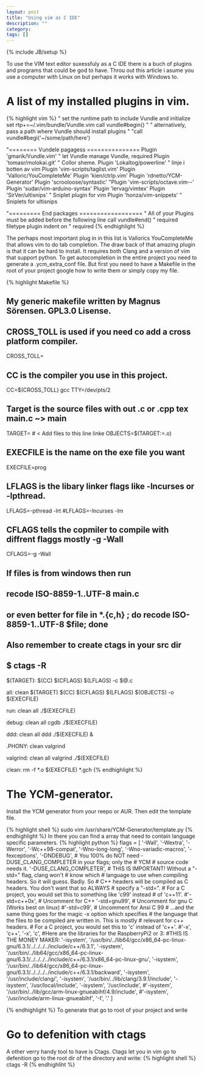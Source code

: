 ```yaml
---
layout: post
title: "Using vim as C IDE"
description: ""
category: 
tags: []
---
```

{% include JB/setup %}

To use the VIM text editor suxessfuly as a C IDE there is a buch of plugins
and programs that could be god to have. Throu out this article i asume you use a computer with Linux on but perhaps it works with Windows to.

# A list of my installed plugins in vim.
{% highlight vim %}
" set the runtime path to include Vundle and initialize
set rtp+=~/.vim/bundle/Vundle.vim
call vundle#begin()
" " alternatively, pass a path where Vundle should install plugins
" "call vundle#begi('~/some/path/here')

"======== Vundele pagagess ===============
Plugin 'gmarik/Vundle.vim'                                      " let Vundle manage Vundle, required
Plugin 'tomasr/molokai.git'                                     " Collor sheme.
Plugin 'Lokaltog/powerline'                                     " linje i botten av vim
Plugin 'vim-scripts/taglist.vim'
Plugin 'Valloric/YouCompleteMe'
Plugin 'kien/ctrlp.vim'
Plugin 'rdnetto/YCM-Generator'
Plugin 'scrooloose/syntastic'
"Plugin 'vim-scripts/octave.vim--'
Plugin 'sudar/vim-arduino-syntax'
Plugin 'lervag/vimtex'
Plugin 'SirVer/ultisnips'                                       " Sniplet plugin for vim
Plugin 'honza/vim-snippets'                                     " Sniplets for ultisnips

"========= End packages ==================
" All of your Plugins must be added before the following line
call vundle#end()            " required
filetype plugin indent on    " required
{% endhighlight %}

The perhaps most important plug in in this list is Vallorics YouCompleteMe that
allows vim to do tab completion. The draw back of that amazing plugin is that it
can be hard to install. It requires both Clang and a version of vim that
support python.
To get autocompletion in the entire project you need to generate a
.ycm\_extra\_conf file.
But first you need to have a Makefile in the root of your project google how to
write them or simply copy my file.

{% highlight Makefile %}
## My generic makefile written by Magnus Sörensen. GPL3.0 Lisense.

## CROSS\_TOLL is used if you need co add a cross platform compiler.
CROSS\_TOLL=
## CC is the compiler you use in this project.
CC=$(CROSS\_TOLL) gcc
TTY=/dev/pts/2
## Target is the source files with out .c or .cpp  tex main.c ~> main
TARGET=    # < Add files to this line linke
OBJECTS=$(TARGET:=.o)
## EXECFILE is the name on the exe file you want
EXECFILE=prog
## LFLAGS is the libary linker flags like -lncurses or -lpthread.
LFLAGS=-pthread -lrt
#LFLAGS=-lncurses -lm
## CFLAGS tells the copmiler to compile with diffrent flaggs mostly -g -Wall
CFLAGS=-g -Wall
## If files is from windows then run
## recode ISO-8859-1..UTF-8 main.c
## or even better for file in *.{c,h} ; do recode ISO-8859-1..UTF-8 $file; done

## Also remember to create ctags in your src dir
##  $ ctags -R

$(TARGET):
	$(CC) $(CFLAGS) $(LFLAGS) -c $@.c

all: clean $(TARGET)
	$(CC) $(CFLAGS) $(LFLAGS) $(OBJECTS) -o $(EXECFILE)

run: clean all
	./$(EXECFILE)

debug: clean all
	cgdb ./$(EXECFILE)

ddd: clean all
	ddd ./$(EXECFILE) &

.PHONY: clean valgrind

valgrind: clean all
	valgrind ./$(EXECFILE)

clean:
	rm -f *.o $(EXECFILE) *.gch
{% endhighlight %}

# The YCM-generator.
Install the YCM generator from your reepo or AUR.
Then edit the template file.

{% highlight shell %}
sudo vim /usr/share/YCM-Generator/template.py
{% endhighlight %}
In there you can find a array that need to contain language specific parameters.
{% highlight python %}
flags = [
        '-Wall',
        '-Wextra',
        '-Werror',
        '-Wc++98-compat',
        '-Wno-long-long',
        '-Wno-variadic-macros',
        '-fexceptions',
        '-DNDEBUG',
        # You 100% do NOT need -DUSE_CLANG_COMPLETER in your flags; only the
        # YCM
        # source code needs it.
        '-DUSE_CLANG_COMPLETER',
        # THIS IS IMPORTANT! Without a "-std=<something>" flag, clang won't
        # know which
        # language to use when compiling headers. So it will guess. Badly. So
        # C++ headers will be compiled as C headers. You don't want that so ALWAYS
        # specify a "-std=<something>".
        # For a C project, you would set this to something like 'c99' instead
        # of 'c++11'.
        #'-std=c++0x',  # Uncomment for C++
        '-std=gnu99',   # Uncomment for gnu C  (Works best on linux)
        #'-std=c99',     # Uncomment for Ansi C 99
        # ...and the same thing goes for the magic -x option which specifies
        # the language that the files to be compiled are written in. This is mostly
        # relevant for c++ headers.
        # For a C project, you would set this to 'c' instead of 'c++'.
        #'-x', 'c++',
        '-x', 'c',
        #Here are the libraries for the RaspberryPi2 or 3:
        #THIS IS THE MONEY MAKER:
        '-isystem', '/usr/bin/../lib64/gcc/x86_64-pc-linux-gnu/6.3.1/../../../../include/c++/6.3.1',
        '-isystem', '/usr/bin/../lib64/gcc/x86_64-pc-linux-gnu/6.3.1/../../../../include/c++/6.3.1/x86_64-pc-linux-gnu',
        '-isystem', '/usr/bin/../lib64/gcc/x86_64-pc-linux-gnu/6.3.1/../../../../include/c++/6.3.1/backward',
        '-isystem', '/usr/include/clang/',
        '-isystem', '/usr/bin/../lib/clang/3.9.1/include',
        '-isystem', '/usr/local/include',
        '-isystem', '/usr/include',
        #'-isystem', '/usr/bin/../lib/gcc/arm-linux-gnueabihf/4.9/include',
        #'-isystem', '/usr/include/arm-linux-gnueabihf',
        '-I', '.'
]

{% endhighlight %}
To generate that go to root of your project and write

# Go to defenition with ctags
A other verry handy tool to have is Ctags. Ctags let you in vim go to
defenition go to the root dir of the directory and write:
{% highlight shell %}
ctags -R
{%  endhighliht %}
